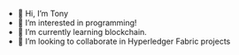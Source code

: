- 👋 Hi, I’m Tony
- 👀 I’m interested in programming!
- 🌱 I’m currently learning blockchain.
- 💞️ I’m looking to collaborate in Hyperledger Fabric projects

<!---
TonyPSR/TonyPSR is a ✨ special ✨ repository because its `README.md` (this file) appears on your GitHub profile.
You can click the Preview link to take a look at your changes.
--->
